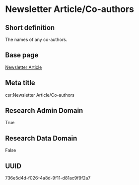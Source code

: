 # Newsletter Article/Co-authors
## Short definition
The names of any co-authors.
## Base page
[Newsletter Article](../../Objects/Newsletter%20Article.md)
## Meta title
csr:Newsletter Article/Co-authors
## Research Admin Domain
True
## Research Data Domain
False
## UUID
736e5d4d-f026-4a8d-9f11-d81ac9f9f2a7
